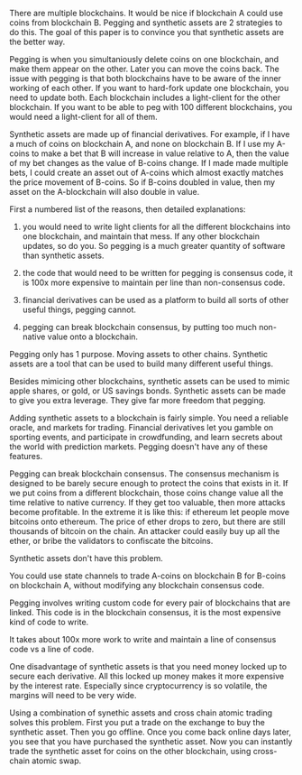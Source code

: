 There are multiple blockchains. It would be nice if blockchain A could use coins from blockchain B. Pegging and synthetic assets are 2 strategies to do this. The goal of this paper is to convince you that synthetic assets are the better way.

Pegging is when you simultaniously delete coins on one blockchain, and make them appear on the other. Later you can move the coins back.
The issue with pegging is that both blockchains have to be aware of the inner working of each other. If you want to hard-fork update one blockchain, you need to update both. Each blockchain includes a light-client for the other blockchain.
If you want to be able to peg with 100 different blockchains, you would need a light-client for all of them.

Synthetic assets are made up of financial derivatives. For example, if I have a much of coins on blockchain A, and none on blockchain B.
If I use my A-coins to make a bet that B will increase in value relative to A, then the value of my bet changes as the value of B-coins change. If I made made multiple bets, I could create an asset out of A-coins which almost exactly matches the price movement of B-coins.
So if B-coins doubled in value, then my asset on the A-blockchain will also double in value.

First a numbered list of the reasons, then detailed explanations:

1) you would need to write light clients for all the different blockchains into one blockchain, and maintain that mess. If any other blockchain updates, so do you. So pegging is a much greater quantity of software than synthetic assets.

2) the code that would need to be written for pegging is consensus code, it is 100x more expensive to maintain per line than non-consensus code.

3) financial derivatives can be used as a platform to build all sorts of other useful things, pegging cannot.

4) pegging can break blockchain consensus, by putting too much non-native value onto a blockchain.


Pegging only has 1 purpose. Moving assets to other chains.
Synthetic assets are a tool that can be used to build many different useful things.

Besides mimicing other blockchains, synthetic assets can be used to mimic apple shares, or gold, or US savings bonds.
Synthetic assets can be made to give you extra leverage. They give far more freedom that pegging.

Adding synthetic assets to a blockchain is fairly simple. You need a reliable oracle, and markets for trading.
Financial derivatives let you gamble on sporting events, and participate in crowdfunding, and learn secrets about the world with prediction markets.
Pegging doesn't have any of these features.

Pegging can break blockchain consensus. The consensus mechanism is designed to be barely secure enough to protect the coins that exists in it. If we put coins from a different blockchain, those coins change value all the time relative to native currency.
If they get too valuable, then more attacks become profitable. In the extreme it is like this:
if ethereum let people move bitcoins onto ethereum.
The price of ether drops to zero, but there are still thousands of bitcoin on the chain.
An attacker could easily buy up all the ether, or bribe the validators to confiscate the bitcoins.

Synthetic assets don't have this problem.


You could use state channels to trade A-coins on blockchain B for B-coins on blockchain A, without modifying any blockchain consensus code.

Pegging involves writing custom code for every pair of blockchains that are linked. This code is in the blockchain consensus, it is the most expensive kind of code to write.

It takes about 100x more work to write and maintain a line of consensus code vs a line of code.

One disadvantage of synthetic assets is that you need money locked up to secure each derivative. All this locked up money makes it more expensive by the interest rate. Especially since cryptocurrency is so volatile, the margins will need to be very wide.

Using a combination of synethic assets and cross chain atomic trading solves this problem.
First you put a trade on the exchange to buy the synthetic asset. Then you go offline. Once you come back online days later, you see that you have purchased the synthetic asset. Now you can instantly trade the synthetic asset for coins on the other blockchain, using cross-chain atomic swap.